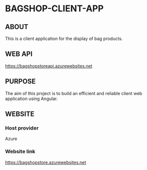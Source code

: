 # BAGSHOP-CLIENT-APP 

## ABOUT
This is a client application for the display of bag products. 

## WEB API
https://bagshopstoreapi.azurewebsites.net

## PURPOSE
The aim of this project is to build an efficient and reliable client web application using Angular.

## WEBSITE
### Host provider
Azure

### Website link
https://bagshopstore.azurewebsites.net

